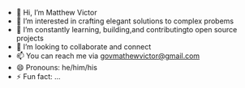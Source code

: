 - 👋 Hi, I’m Matthew Victor
- 👀 I’m interested in crafting elegant solutions to complex probems
- 🌱 I’m constantly learning, building,and contributingto open source projects
- 💞️ I’m looking to collaborate and connect
- 📫 You can reach me via govmathewvictor@gmail.com
- 😄 Pronouns: he/him/his
- ⚡ Fun fact: ...

<!---
Govmathew/Govmathew is a ✨ special ✨ repository because its `README.md` (this file) appears on your GitHub profile.
You can click the Preview link to take a look at your changes.
--->
